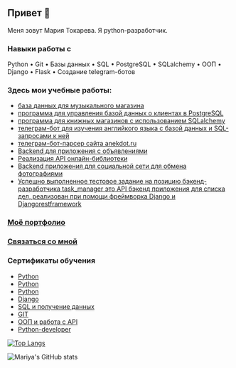 ## Привет 👋
Меня зовут Мария Токарева. Я python-разработчик.

### Навыки работы с
 Python • Git • Базы данных • SQL • PostgreSQL • SQLalchemy • ООП • Django • Flask • Создание telegram-ботов

### Здесь мои учебные работы:
- [база данных для музыкального магазина](https://github.com/MariyaTokarevaa/SQL-zaprosy)
- [программа для управления базой данных о клиентах в PostgreSQL](https://github.com/MariyaTokarevaa/PostgreSQL-Python)
- [программа для книжных магазинов с использованием SQLalchemy](https://github.com/MariyaTokarevaa/SQLAlchemy)
- [телеграм-бот для изучения английкого языка с базой данных и SQL-запросами к ней](https://github.com/MariyaTokarevaa/EnglishBot)
- [телеграм-бот-парсер сайта anekdot.ru](https://github.com/MariyaTokarevaa/web-scraping)
- [Backend для приложения с объявлениями](https://github.com/MariyaTokarevaa/django_project_3.3)
- [Реализация API онлайн-библиотеки](https://github.com/MariyaTokarevaa/django_project_3.2/tree/main/library)
- [Backend приложения для социальной сети для обмена фотографиями](https://github.com/MariyaTokarevaa/social_network)
- [Успешно выполненное тестовое задание на позицию бэкенд-разработчика task_manager
это API бэкенд приложения для списка дел, реализован при помощи фреймворка Django и Djangorestframework](https://github.com/MariyaTokarevaa/task_manager/tree/development)

### [Моё портфолио](https://mariyatokarevaa.github.io/MariyaTokareva.github.io)

### [Связаться со мной](https://taplink.cc/tokarevamariya)

### Сертификаты обучения
- [Python](https://github.com/MariyaTokarevaa/MariyaTokarevaa/blob/main/поколение%20пайтон.pdf)
- [Python](https://github.com/MariyaTokarevaa/MariyaTokarevaa/blob/main/python23.jpg)
- [Python](https://github.com/MariyaTokarevaa/MariyaTokarevaa/blob/main/python.jpeg)
- [Django](https://github.com/MariyaTokarevaa/MariyaTokarevaa/blob/main/django.jpeg)
- [SQL и получение данных](https://github.com/MariyaTokarevaa/MariyaTokarevaa/blob/main/bd-sql.jpeg)
- [GIT](https://github.com/MariyaTokarevaa/MariyaTokarevaa/blob/main/git.jpeg)
- [ООП и работа с API](https://github.com/MariyaTokarevaa/MariyaTokarevaa/blob/main/oop-api.jpeg)
- [Python-developer](https://github.com/MariyaTokarevaa/MariyaTokarevaa/blob/main/d68aeb614032eb57b9cd928a80d8a25b.jpeg)


[![Top Langs](https://github-readme-stats.vercel.app/api/top-langs/?username=MariyaTokarevaa&layout=compact)](https://github.com/MariyaTokarevaa/github-readme-stats)


![Mariya's GitHub stats](https://github-readme-stats.vercel.app/api?username=MariyaTokarevaa&show_icons=true&theme=radical)
<!--
**MariyaTokarevaa/MariyaTokarevaa** is a ✨ _special_ ✨ repository because its `README.md` (this file) appears on your GitHub profile.

My name is Mariya. I'm backend python developer:

- 🔭 I’m currently working on ...
- 🌱 I’m currently learning ...
- 👯 I’m looking to collaborate on ...
- 🤔 I’m looking for help with ...
- 💬 Ask me about ...
- 📫 How to reach me: ...
- 😄 Pronouns: ...
- ⚡ Fun fact: ...
-->
